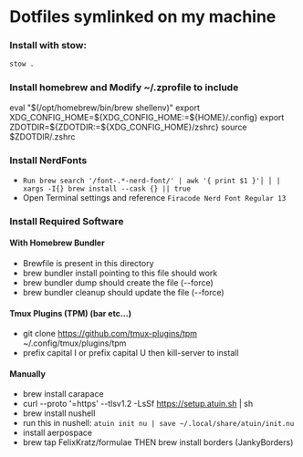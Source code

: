 # Dotfiles symlinked on my machine

### Install with stow:
```bash
stow .
```

### Install homebrew and Modify ~/.zprofile to include
eval "$(/opt/homebrew/bin/brew shellenv)"
export XDG_CONFIG_HOME=${XDG_CONFIG_HOME:=${HOME}/.config}
export ZDOTDIR=${ZDOTDIR:=${XDG_CONFIG_HOME}/zshrc}
source $ZDOTDIR/.zshrc

### Install NerdFonts
* `Run brew search '/font-.*-nerd-font/' | awk '{ print $1 }'│
 │ | xargs -I{} brew install --cask {} || true`
* Open Terminal settings and reference `Firacode Nerd Font Regular 13`

### Install Required Software

#### With Homebrew Bundler
* Brewfile is present in this directory
* brew bundler install pointing to this file should work
* brew bundler dump should create the file (--force)
* brew bundler cleanup should update the file (--force)

#### Tmux Plugins (TPM) (bar etc...)
* git clone https://github.com/tmux-plugins/tpm ~/.config/tmux/plugins/tpm
* prefix capital I or prefix capital U then kill-server to install
#### Manually
* brew install carapace
* curl --proto '=https' --tlsv1.2 -LsSf https://setup.atuin.sh | sh
* brew install nushell
* run this in nushell: `atuin init nu | save ~/.local/share/atuin/init.nu`
* install aerpospace
* brew tap FelixKratz/formulae THEN brew install borders (JankyBorders)